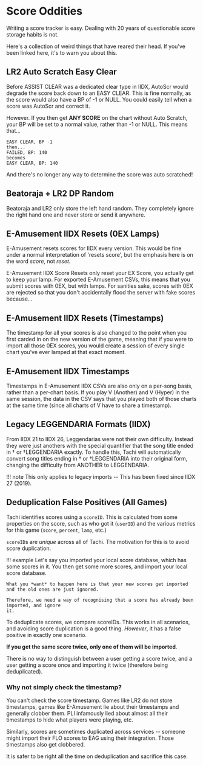 # Score Oddities

Writing a score tracker is easy. Dealing with 20 years of questionable score storage habits is not.

Here's a collection of weird things that have reared their head. If you've been
linked here, it's to warn you about this.

## LR2 Auto Scratch Easy Clear

Before ASSIST CLEAR was a dedicated clear type in IIDX, AutoScr would degrade
the score back down to an EASY CLEAR. This is fine normally, as the score would
also have a BP of -1 or NULL. You could easily tell when a score was AutoScr
and correct it.

However. If you then get **ANY SCORE** on the chart without Auto Scratch, your
BP will be set to a normal value, rather than -1 or NULL. This means that...

```
EASY CLEAR, BP -1
then...
FAILED, BP: 140
becomes
EASY CLEAR, BP: 140
```

And there's no longer any way to determine the score was auto scratched!

## Beatoraja + LR2 DP Random

Beatoraja and LR2 only store the left hand random. They completely ignore
the right hand one and never store or send it anywhere.

## E-Amusement IIDX Resets (0EX Lamps)

E-Amusement resets scores for IIDX every version. This would be fine under a normal interpretation of 'resets score', but the emphasis here is on the word *score*, not *reset*.

E-Amusement IIDX Score Resets only reset your EX Score, you actually get to keep your lamp.
For exported E-Amusement CSVs, this means that you submit scores with 0EX, but with lamps.
For sanities sake, scores with 0EX are rejected so that you don't accidentally flood the server with fake scores because...

## E-Amusement IIDX Resets (Timestamps)

The timestamp for all your scores is also changed to the point when you first carded in on
the new version of the game, meaning that if you were to import all those 0EX scores, you
would create a session of every single chart you've ever lamped at that exact moment.

## E-Amusement IIDX Timestamps

Timestamps in E-Amusement IIDX CSVs are also only on a per-song basis, rather than a per-chart basis.
If you play V (Another) and V (Hyper) in the same session, the data in the CSV says that you
played both of those charts at the same time (since all charts of V have to share a timestamp).

## Legacy LEGGENDARIA Formats (IIDX)

From IIDX 21 to IIDX 26, Leggendarias were not their own difficulty. Instead they were
just anothers with the special quantifier that the song title ended in † or †LEGGENDARIA exactly.
To handle this, Tachi will automatically convert song titles ending in † or †LEGGENDARIA
into their original form, changing the difficulty from ANOTHER to LEGGENDARIA.

!!! note
	This only applies to legacy imports -- This has been fixed since IIDX 27 (2019).

## Deduplication False Positives (All Games)

Tachi identifies scores using a `scoreID`. This is calculated from some properties on the score, such as who got it (`userID`) and the various metrics for this game (`score`, `percent`, `lamp`, etc.)

`scoreID`s are *unique* across all of Tachi. The motivation for this is to avoid score duplication.

!!! example
	Let's say you imported your local score database, which has some scores in it.
	You then get some more scores, and import your local score database.
	
	What you *want* to happen here is that your new scores get imported and the old ones are just ignored.

	Therefore, we need a way of recognising that a score has already been imported, and ignore
	it.

To deduplicate scores, we compare scoreIDs. This works in all scenarios, and avoiding score duplication is a good thing. *However*, it has a false positive in exactly one scenario.

**If you get the same score twice, only one of them will be imported**.

There is no way to distinguish between a user getting a score twice, and a user getting a score once and importing it twice (therefore being deduplicated).

### Why not simply check the timestamp?

You can't check the score timestamp. Games like LR2 do not store timestamps, games like E-Amusement lie about their timestamps and generally clobber them. PLI infamously lied about almost all their timestamps to hide what players were playing, etc.

Similarly, scores are sometimes duplicated across services -- someone might import their FLO scores to EAG using their integration. Those timestamps also get clobbered.

It is safer to be right all the time on deduplication and sacrifice this case.